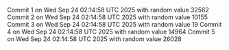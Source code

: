 Commit 1 on Wed Sep 24 02:14:58 UTC 2025 with random value 32562
Commit 2 on Wed Sep 24 02:14:58 UTC 2025 with random value 10155
Commit 3 on Wed Sep 24 02:14:58 UTC 2025 with random value 19
Commit 4 on Wed Sep 24 02:14:58 UTC 2025 with random value 14964
Commit 5 on Wed Sep 24 02:14:58 UTC 2025 with random value 26028
